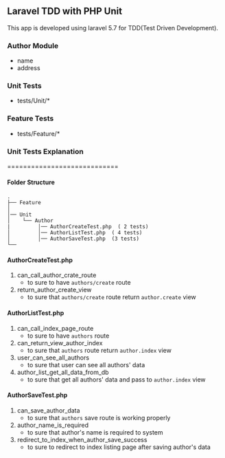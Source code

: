 ## Laravel TDD with PHP Unit ##
This app is developed using laravel 5.7 for TDD(Test Driven Development).


### Author Module
- name 
- address 

### Unit Tests
- tests/Unit/*

### Feature Tests
- tests/Feature/*


### Unit Tests Explanation
============================
#### Folder Structure
    .
    ├── Feature
    │   
    │── Unit
    │    └── Author
    |         │── AuthorCreateTest.php  ( 2 tests)
    │         │── AuthorListTest.php  ( 4 tests)
    │         │── AuthorSaveTest.php  (3 tests)
    └──

#### AuthorCreateTest.php
1. can_call_author_crate_route
   - to sure to have `authors/create` route
2. return_author_create_view
   - to sure that `authors/create` route return `author.create` view


#### AuthorListTest.php
1. can_call_index_page_route
    - to sure to have `authors` route
2. can_return_view_author_index
    - to sure that `authors` route return `author.index` view
3. user_can_see_all_authors
    - to sure that user can see all authors' data
4. author_list_get_all_data_from_db
    - to sure that get all authors' data and pass to `author.index` view

#### AuthorSaveTest.php
1. can_save_author_data
    - to sure that `authors` save route is working properly
2. author_name_is_required
    - to sure that author's name is required to system
3. redirect_to_index_when_author_save_success
    - to sure to redirect to index listing page after saving author's data